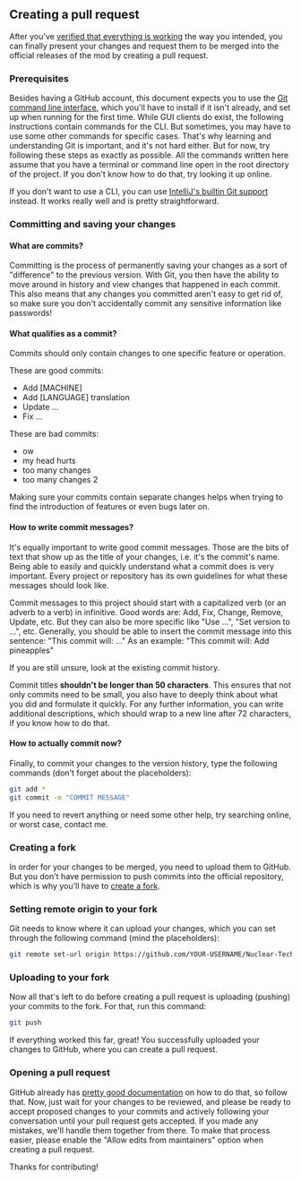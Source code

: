 ## Creating a pull request

After you've [verified that everything is working](testing.md) the way you intended, you can finally present your changes and request them to be merged into the official releases of the mod by creating a pull request.

### Prerequisites

Besides having a GitHub account, this document expects you to use the [Git command line interface](https://git-scm.com/), which you'll have to install if it isn't already, and set up when running for the first time. While GUI clients do exist, the following instructions contain commands for the CLI.
But sometimes, you may have to use some other commands for specific cases. That's why learning and understanding Git is important, and it's not hard either. But for now, try following these steps as exactly as possible.
All the commands written here assume that you have a terminal or command line open in the root directory of the project. If you don't know how to do that, try looking it up online.

If you don't want to use a CLI, you can use [IntelliJ's builtin Git support](https://www.jetbrains.com/help/idea/commit-and-push-changes.html) instead. It works really well and is pretty straightforward.

### Committing and saving your changes

#### What are commits?

Committing is the process of permanently saving your changes as a sort of "difference" to the previous version. With Git, you then have the ability to move around in history and view changes that happened in each commit. This also means that any changes you committed aren't easy to get rid of, so make sure you don't accidentally commit any sensitive information like passwords!

#### What qualifies as a commit?

Commits should only contain changes to one specific feature or operation.

These are good commits:

- Add [MACHINE]
- Add [LANGUAGE] translation
- Update ...
- Fix ...

These are bad commits:

- ow
- my head hurts
- too many changes
- too many changes 2

Making sure your commits contain separate changes helps when trying to find the introduction of features or even bugs later on.

#### How to write commit messages?

It's equally important to write good commit messages. Those are the bits of text that show up as the title of your changes, i.e. it's the commit's name. Being able to easily and quickly understand what a commit does is very important.
Every project or repository has its own guidelines for what these messages should look like.

Commit messages to this project should start with a capitalized verb (or an adverb to a verb) in infinitive.
Good words are: Add, Fix, Change, Remove, Update, etc.
But they can also be more specific like "Use ...", "Set version to ...", etc.
Generally, you should be able to insert the commit message into this sentence: "This commit will: ..."
As an example: "This commit will: Add pineapples"

If you are still unsure, look at the existing commit history.

Commit titles **shouldn't be longer than 50 characters**. This ensures that not only commits need to be small, you also have to deeply think about what you did and formulate it quickly.
For any further information, you can write additional descriptions, which should wrap to a new line after 72 characters, if you know how to do that.

#### How to actually commit now?

Finally, to commit your changes to the version history, type the following commands (don't forget about the placeholders):

```bash
git add *
git commit -m "COMMIT MESSAGE"
```

If you need to revert anything or need some other help, try searching online, or worst case, contact me.

### Creating a fork

In order for your changes to be merged, you need to upload them to GitHub. But you don't have permission to push commits into the official repository, which is why you'll have to [create a fork](https://github.com/MartinTheDragon/Nuclear-Tech-Mod-Remake/fork).

### Setting remote origin to your fork

Git needs to know where it can upload your changes, which you can set through the following command (mind the placeholders):

```bash
git remote set-url origin https://github.com/YOUR-USERNAME/Nuclear-Tech-Mod-Remake.git
```

### Uploading to your fork

Now all that's left to do before creating a pull request is uploading (pushing) your commits to the fork.
For that, run this command:

```bash
git push
```

If everything worked this far, great! You successfully uploaded your changes to GitHub, where you can create a pull request.

### Opening a pull request

GitHub already has [pretty good documentation](https://docs.github.com/en/pull-requests/collaborating-with-pull-requests/proposing-changes-to-your-work-with-pull-requests/creating-a-pull-request-from-a-fork) on how to do that, so follow that.
Now, just wait for your changes to be reviewed, and please be ready to accept proposed changes to your commits and actively following your conversation until your pull request gets accepted. If you made any mistakes, we'll handle them together from there.
To make that process easier, please enable the "Allow edits from maintainers" option when creating a pull request.

Thanks for contributing!
